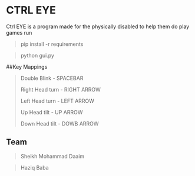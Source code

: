 # CTRL EYE
Ctrl EYE is a program made for the physically disabled to help them do play games
run 
>pip install -r requirements

>python gui.py

##Key Mappings
> Double Blink - SPACEBAR
>
> Right Head turn - RIGHT ARROW
>
> Left Head turn - LEFT ARROW
>
> Up Head tilt - UP ARROW
>
> Down Head tilt - DOWB ARROW


## Team
>Sheikh Mohammad Daaim

>Haziq Baba
